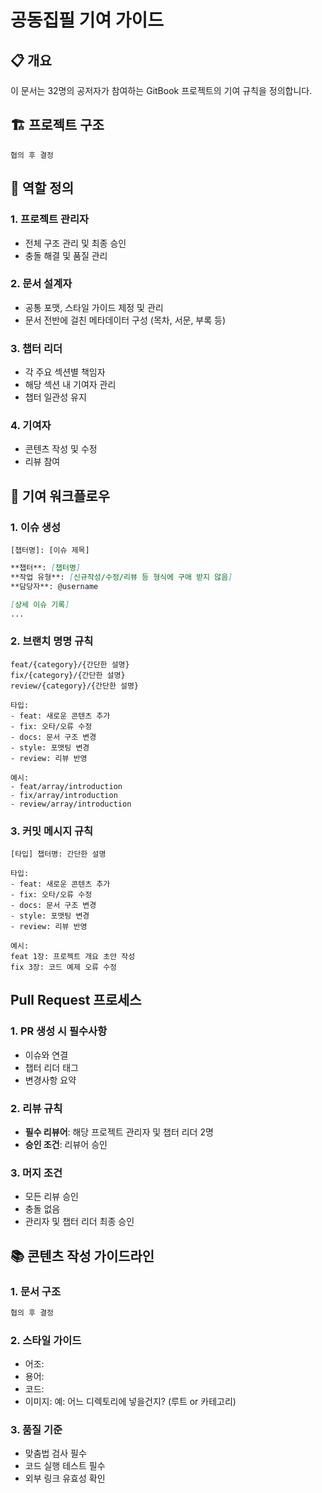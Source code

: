 # 공동집필 기여 가이드

## 📋 개요

이 문서는 32명의 공저자가 참여하는 GitBook 프로젝트의 기여 규칙을 정의합니다.

## 🏗️ 프로젝트 구조

```text
협의 후 결정
```

## 👥 역할 정의

### 1. 프로젝트 관리자

- 전체 구조 관리 및 최종 승인
- 충돌 해결 및 품질 관리

### 2. 문서 설계자

- 공통 포맷, 스타일 가이드 제정 및 관리
- 문서 전반에 걸친 메타데이터 구성 (목차, 서문, 부록 등)

### 3. 챕터 리더

- 각 주요 섹션별 책임자
- 해당 섹션 내 기여자 관리
- 챕터 일관성 유지

### 4. 기여자

- 콘텐츠 작성 및 수정
- 리뷰 참여

## 📝 기여 워크플로우

### 1. 이슈 생성

```text
[챕터명]: [이슈 제목]
```

```markdown
**챕터**: [챕터명]
**작업 유형**: [신규작성/수정/리뷰 등 형식에 구애 받지 않음]
**담당자**: @username

[상세 이슈 기록]
...
```

### 2. 브랜치 명명 규칙

```text
feat/{category}/{간단한 설명}
fix/{category}/{간단한 설명}
review/{category}/{간단한 설명}

타입:
- feat: 새로운 콘텐츠 추가
- fix: 오타/오류 수정
- docs: 문서 구조 변경
- style: 포맷팅 변경
- review: 리뷰 반영

예시:
- feat/array/introduction
- fix/array/introduction
- review/array/introduction
```

### 3. 커밋 메시지 규칙

```text
[타입] 챕터명: 간단한 설명

타입:
- feat: 새로운 콘텐츠 추가
- fix: 오타/오류 수정
- docs: 문서 구조 변경
- style: 포맷팅 변경
- review: 리뷰 반영

예시:
feat 1장: 프로젝트 개요 초안 작성
fix 3장: 코드 예제 오류 수정
```

## Pull Request 프로세스

### 1. PR 생성 시 필수사항

- 이슈와 연결
- 챕터 리더 태그
- 변경사항 요약

### 2. 리뷰 규칙

- **필수 리뷰어**: 해당 프로젝트 관리자 및 챕터 리더 2명
- **승인 조건**: 리뷰어 승인

### 3. 머지 조건

- 모든 리뷰 승인
- 충돌 없음
- 관리자 및 챕터 리더 최종 승인

## 📚 콘텐츠 작성 가이드라인

### 1. 문서 구조

```markdown
협의 후 결정
```

### 2. 스타일 가이드

- 어조:
- 용어:
- 코드:
- 이미지: 예: 어느 디렉토리에 넣을건지? (루트 or 카테고리)

### 3. 품질 기준

- 맞춤법 검사 필수
- 코드 실행 테스트 필수
- 외부 링크 유효성 확인
